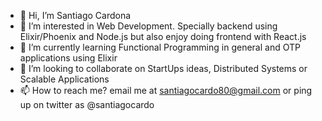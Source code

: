 - 👋 Hi, I’m Santiago Cardona
- 👀 I’m interested in Web Development. Specially backend using Elixir/Phoenix and Node.js but also enjoy doing frontend with React.js
- 🌱 I’m currently learning Functional Programming in general and OTP applications using Elixir
- 💞️ I’m looking to collaborate on StartUps ideas, Distributed Systems or Scalable Applications
- 📫 How to reach me? email me at santiagocardo80@gmail.com or ping up on twitter as @santiagocardo

<!---
santiagocardo80/santiagocardo80 is a ✨ special ✨ repository because its `README.md` (this file) appears on your GitHub profile.
You can click the Preview link to take a look at your changes.
--->
